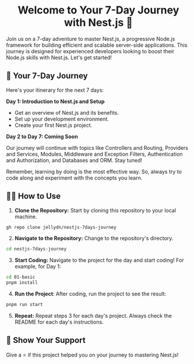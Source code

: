 <h1 align="center">Welcome to Your 7-Day Journey with Nest.js 👋</h1>
<p>
    Join us on a 7-day adventure to master Nest.js, a progressive Node.js framework for building efficient and scalable server-side applications. This journey is designed for experienced developers looking to boost their Node.js skills with Nest.js. Let's get started!
</p>

## 🚀 Your 7-Day Journey

Here's your itinerary for the next 7 days:

**Day 1: Introduction to Nest.js and Setup**

- Get an overview of Nest.js and its benefits.
- Set up your development environment.
- Create your first Nest.js project.

**Day 2 to Day 7: Coming Soon**

Our journey will continue with topics like Controllers and Routing, Providers and Services, Modules, Middleware and Exception Filters, Authentication and Authorization, and Databases and ORM. Stay tuned!

Remember, learning by doing is the most effective way. So, always try to code along and experiment with the concepts you learn.

## 👩‍💻 How to Use

1. **Clone the Repository:** Start by cloning this repository to your local machine.

```bash
gh repo clone jellydn/nestjs-7days-journey
```

2. **Navigate to the Repository:** Change to the repository's directory.

```bash
cd nestjs-7days-journey
```

3. **Start Coding:** Navigate to the project for the day and start coding! For example, for Day 1:

```bash
cd 01-basic
pnpm install
```

4. **Run the Project**: After coding, run the project to see the result:

```bash
pnpm run start
```

5. **Repeat:** Repeat steps 3 for each day's project. Always check the README for each day's instructions.

## 🌟 Show Your Support

Give a ⭐️ if this project helped you on your journey to mastering Nest.js!
